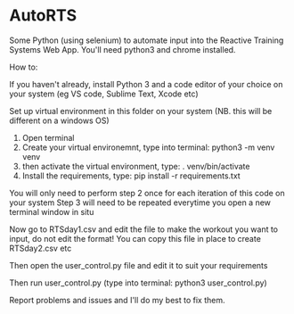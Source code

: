 # AutoRTS
Some Python (using selenium)  to automate input into the Reactive Training Systems Web App. 
You'll need python3 and chrome installed.

 How to:

  If you haven't already, install Python 3 and a code editor of your choice on your system (eg VS code, Sublime Text, Xcode etc)

  Set up  virtual environment in this folder on your system (NB. this will be different on a windows OS)
  1. Open terminal 
  2. Create your virtual environemnt, type into terminal: python3 -m venv venv 
  3. then activate the virtual environment, type: . venv/bin/activate
  4. Install the requirements, type: pip install -r requirements.txt
  
  You will only need to perform step 2 once for each iteration of this code on your system
  Step 3 will need to be repeated everytime you open a new terminal window in situ          

  Now go to RTSday1.csv and edit the file to make the workout you want to input, do not edit the format!
  You can copy this file in place to create RTSday2.csv etc 

  Then open the user_control.py file and edit it to suit your requirements 

  Then run user_control.py (type into terminal: python3 user_control.py)

  Report problems and issues and I'll do my best to fix them. 

